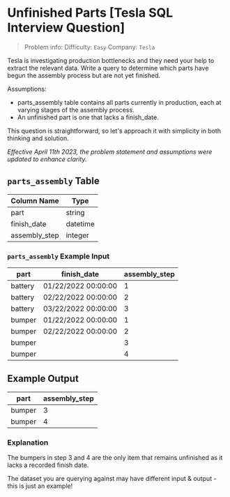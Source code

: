 # Unfinished Parts [Tesla SQL Interview Question] 

> Problem info:
> Difficulty: `Easy`
> Company: `Tesla`

Tesla is investigating production bottlenecks and they need your help to extract the relevant data. Write a query to determine which parts have begun the assembly process but are not yet finished.

Assumptions:

- parts_assembly table contains all parts currently in production, each at varying stages of the assembly process.
- An unfinished part is one that lacks a finish_date.

This question is straightforward, so let's approach it with simplicity in both thinking and solution.

*Effective April 11th 2023, the problem statement and assumptions were updated to enhance clarity.*

## `parts_assembly` Table

| Column Name | Type |
| --- | --- |
| part | string |
| finish_date | datetime |
| assembly_step | integer |

### `parts_assembly` Example Input

| part | finish_date | assembly_step |
| --- | --- | --- |
| battery | 01/22/2022 00:00:00 | 1 |
| battery | 02/22/2022 00:00:00 | 2 |
| battery | 03/22/2022 00:00:00 | 3 |
| bumper | 01/22/2022 00:00:00 | 1 |
| bumper | 02/22/2022 00:00:00 | 2 |
| bumper |  | 3 |
| bumper |  | 4 |

## Example Output

| part | assembly_step |
| --- | --- |
| bumper | 3 |
| bumper | 4 |

### Explanation

The bumpers in step 3 and 4 are the only item that remains unfinished as it lacks a recorded finish date.

The dataset you are querying against may have different input & output - this is just an example!